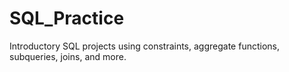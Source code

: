 # SQL_Practice
Introductory SQL projects using constraints, aggregate functions, subqueries, joins, and more. 
